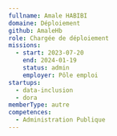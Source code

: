 ```yaml
---
fullname: Amale HABIBI
domaine: Déploiement
github: AmaleHb
role: Chargée de déploiement
missions:
  - start: 2023-07-20
    end: 2024-01-19
    status: admin
    employer: Pôle emploi
startups:
  - data-inclusion
  - dora
memberType: autre
competences:
  - Administration Publique
---
```

